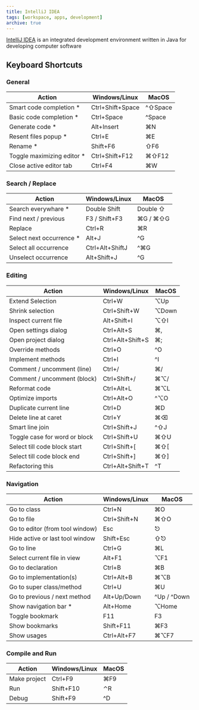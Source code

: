 ```yaml
---
title: IntelliJ IDEA
tags: [workspace, apps, development]
archive: true
---
```


[IntelliJ IDEA](https://www.jetbrains.com/idea/) is an integrated development environment written in Java for developing computer software
<!--more-->
## Keyboard Shortcuts

### General
| Action                     | Windows/Linux    | MacOS            |
| -------------------------- | ---------------- | ---------------- |
| Smart code completion *    | Ctrl+Shift+Space | ^⇧Space          |
| Basic code completion *    | Ctrl+Space       | ^Space           |
| Generate code *            | Alt+Insert       | ⌘N              |
| Resent files popup *       | Ctrl+E           | ⌘E              |
| Rename *                   | Shift+F6         | ⇧F6              |
| Toggle maximizing editor * | Ctrl+Shift+F12   | ⌘⇧F12           |
| Close active editor tab    | Ctrl+F4          | ⌘W              |

### Search / Replace
| Action                     | Windows/Linux    | MacOS            |
| -------------------------- | ---------------- | ---------------- |
| Search everywhare *        | Double Shift     | Double ⇧         |
| Find next / previous       | F3 / Shift+F3    | ⌘G / ⌘⇧G       |
| Replace                    | Ctrl+R           | ⌘R              |
| Select next occurrence *   | Alt+J            | ^G               |
| Select all occurrence      | Ctrl+Alt+ShiftJ  | ^⌘G             |
| Unselect occurrence        | Alt+Shift+J      | ^G               |

### Editing
| Action                     | Windows/Linux    | MacOS            |
| -------------------------- | ---------------- | ---------------- |
| Extend Selection           | Ctrl+W           | ⌥Up             |
| Shrink selection           | Ctrl+Shift+W     | ⌥Down           |
| Inspect current file       | Alt+Shift+I      | ⌥⇧I             |
| Open settings dialog       | Ctrl+Alt+S       | ⌘,              |
| Open project dialog        | Ctrl+Alt+Shift+S | ⌘;              |
| Override methods           | Ctrl+O           | ^O               |
| Implement methods          | Ctrl+I           | ^I               |
| Comment / uncomment (line) | Ctrl+/           | ⌘/              |
| Comment / uncomment (block)| Ctrl+Shift+/     | ⌘⌥/             |
| Reformat code              | Ctrl+Alt+L       | ⌘⌥L             |
| Optimize imports           | Ctrl+Alt+O       | ^⌥O              |
| Duplicate current line     | Ctrl+D           | ⌘D              |
| Delete line at caret       | Ctrl+Y           | ⌘⌫             |
| Smart line join            | Ctrl+Shift+J     | ^⇧J              |
| Toggle case for word or block | Ctrl+Shift+U  | ⌘⇧U             |
| Select till code block start | Ctrl+Shift+[   | ⌘⇧[             |
| Select till code block end | Ctrl+Shift+]     | ⌘⇧]             |
| Refactoring this           | Ctrl+Alt+Shift+T | ^T               |

### Navigation
| Action                     | Windows/Linux    | MacOS            |
| -------------------------- | ---------------- | ---------------- |
| Go to class                | Ctrl+N           | ⌘O              |
| Go to file                 | Ctrl+Shift+N     | ⌘⇧O             |
| Go to editor (from tool window) | Esc         | ⎋                |
| Hide active or last tool window | Shift+Esc   | ⇧⎋               |
| Go to line                 | Ctrl+G           | ⌘L              |
| Select current file in view| Alt+F1           | ⌥F1             |
| Go to declaration          | Ctrl+B           | ⌘B              |              
| Go to implementation(s)    | Ctrl+Alt+B       | ⌘⌥B            |
| Go to super class/method   | Ctrl+U           | ⌘U              |
| Go to previous / next method | Alt+Up/Down    | ^Up / ^Down     |
| Show navigation bar *      | Alt+Home         | ⌥Home          |
| Toggle bookmark            | F11              | F3              |
| Show bookmarks             | Shift+F11        | ⌘F3             |
| Show usages                | Ctrl+Alt+F7      | ⌘⌥F7           |

### Compile and Run
| Action                     | Windows/Linux    | MacOS            |
| -------------------------- | ---------------- | ---------------- |
| Make project               | Ctrl+F9          | ⌘F9             |
| Run                        | Shift+F10        | ⌃R               |
| Debug                      | Shift+F9         | ^D               |



